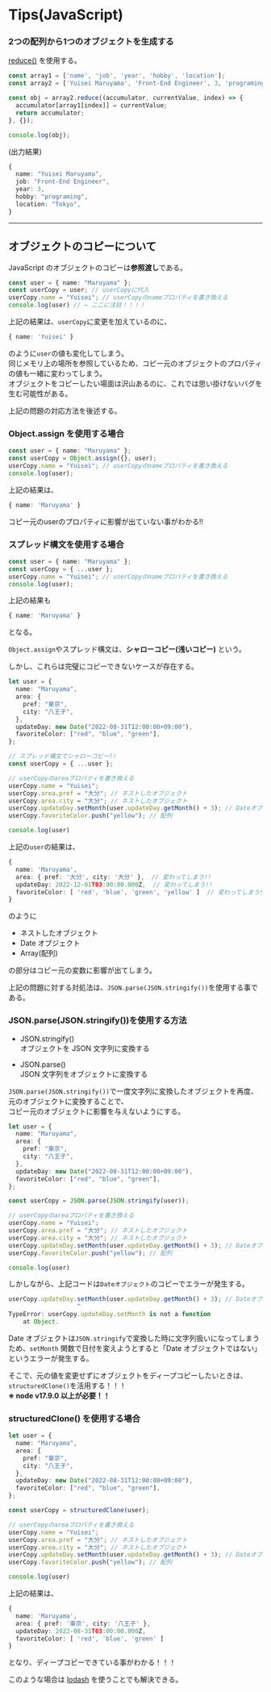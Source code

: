 # Tips(JavaScript)

### 2つの配列から1つのオブジェクトを生成する

[reduce()](https://developer.mozilla.org/ja/docs/Web/JavaScript/Reference/Global_Objects/Array/reduce) を使用する。

```ts
const array1 = ['name', 'job', 'year', 'hobby', 'location'];
const array2 = ['Yuisei Maruyama', 'Front-End Engineer', 3, 'programing', 'Tokyo'];

const obj = array2.reduce((accumulator, currentValue, index) => {
  accumulator[array1[index]] = currentValue;
  return accumulator;
}, {});

console.log(obj);
```

(出力結果)
```ts
{
  name: "Yuisei Maruyama",
  job: "Front-End Engineer",
  year: 3,
  hobby: "programing",
  location: "Tokyo",
}
```

---

## オブジェクトのコピーについて

JavaScript のオブジェクトのコピーは**参照渡し**である。  

```ts
const user = { name: "Maruyama" };
const userCopy = user; // userCopyに代入
userCopy.name = "Yuisei"; // userCopyのnameプロパティを書き換える
console.log(user) // ← ここに注目！！！！
```

上記の結果は、`userCopy`に変更を加えているのに、  

```ts
{ name: 'Yuisei' }
```
のように`user`の値も変化してしまう。  
同じメモリ上の場所を参照しているため、コピー元のオブジェクトのプロパティの値も一緒に変わってしまう。  
オブジェクトをコピーしたい場面は沢山あるのに、これでは思い掛けないバグを生む可能性がある。  

上記の問題の対応方法を後述する。  
### Object.assign を使用する場合

```ts
const user = { name: "Maruyama" };
const userCopy = Object.assign({}, user);
userCopy.name = "Yuisei"; // userCopyのnameプロパティを書き換える
console.log(user);
```

上記の結果は、

```ts
{ name: 'Maruyama' }
```

コピー元のuserのプロパティに影響が出ていない事がわかる!!  

### スプレッド構文を使用する場合
```ts
const user = { name: "Maruyama" };
const userCopy = { ...user };
userCopy.name = "Yuisei"; // userCopyのnameプロパティを書き換える
console.log(user);
```

上記の結果も

```ts
{ name: 'Maruyama' }
```

となる。  

`Object.assign`やスプレッド構文は、**シャローコピー(浅いコピー)** という。  

しかし、これらは完璧にコピーできないケースが存在する。  

```ts
let user = {
  name: "Maruyama",
  area: {
    pref: "東京",
    city: "八王子",
  },
  updateDay: new Date("2022-08-31T12:00:00+09:00"),
  favoriteColor: ["red", "blue", "green"],
};

// スプレッド構文でシャローコピー!!
const userCopy = { ...user };

// userCopyのareaプロパティを書き換える
userCopy.name = "Yuisei";
userCopy.area.pref = "大分"; // ネストしたオブジェクト
userCopy.area.city = "大分"; // ネストしたオブジェクト
userCopy.updateDay.setMonth(user.updateDay.getMonth() + 3); // Dateオブジェクト
userCopy.favoriteColor.push("yellow"); // 配列

console.log(user)
```

上記の`user`の結果は、  

```ts
{
  name: 'Maruyama',
  area: { pref: '大分', city: '大分' },  // 変わってしまう!!
  updateDay: 2022-12-01T03:00:00.000Z,  // 変わってしまう!!
  favoriteColor: [ 'red', 'blue', 'green', 'yellow' ]  // 変わってしまう!!
}
```

のように

- ネストしたオブジェクト
- Date オブジェクト
- Array(配列)

の部分はコピー元の変数に影響が出てしまう。  

上記の問題に対する対処法は、`JSON.parse(JSON.stringify())`を使用する事である。  

### JSON.parse(JSON.stringify())を使用する方法

- JSON.stringify()  
  オブジェクトを JSON 文字列に変換する

- JSON.parse()  
  JSON 文字列をオブジェクトに変換する

`JSON.parse(JSON.stringify())`で一度文字列に変換したオブジェクトを再度、元のオブジェクトに変換することで、  
コピー元のオブジェクトに影響を与えないようにする。  

```ts
let user = {
  name: "Maruyama",
  area: {
    pref: "東京",
    city: "八王子",
  },
  updateDay: new Date("2022-08-31T12:00:00+09:00"),
  favoriteColor: ["red", "blue", "green"],
};

const userCopy = JSON.parse(JSON.stringify(user));

// userCopyのareaプロパティを書き換える
userCopy.name = "Yuisei";
userCopy.area.pref = "大分"; // ネストしたオブジェクト
userCopy.area.city = "大分"; // ネストしたオブジェクト
userCopy.updateDay.setMonth(user.updateDay.getMonth() + 3); // Dateオブジェクト
userCopy.favoriteColor.push("yellow"); // 配列

console.log(user)
```

しかしながら、上記コードは`Dateオブジェクト`のコピーでエラーが発生する。  

```ts
userCopy.updateDay.setMonth(user.updateDay.getMonth() + 3); // Dateオブジェクト
                   ^
TypeError: userCopy.updateDay.setMonth is not a function
    at Object.
```

Date オブジェクトは`JSON.stringify`で変換した時に文字列扱いになってしまうため、`setMonth` 関数で日付を変えようとすると「Date オブジェクトではない」というエラーが発生する。  

そこで、元の値を変更せずにオブジェクトをディープコピーしたいときは、`structuredClone()`を活用する！！！  
**※ node v17.9.0 以上が必要！！**  

### structuredClone() を使用する場合

```ts
let user = {
  name: "Maruyama",
  area: {
    pref: "東京",
    city: "八王子",
  },
  updateDay: new Date("2022-08-31T12:00:00+09:00"),
  favoriteColor: ["red", "blue", "green"],
};

const userCopy = structuredClone(user);

// userCopyのareaプロパティを書き換える
userCopy.name = "Yuisei";
userCopy.area.pref = "大分"; // ネストしたオブジェクト
userCopy.area.city = "大分"; // ネストしたオブジェクト
userCopy.updateDay.setMonth(user.updateDay.getMonth() + 3); // Dateオブジェクト
userCopy.favoriteColor.push("yellow"); // 配列

console.log(user)
```

上記の結果は、

```ts
{
  name: 'Maruyama',
  area: { pref: '東京', city: '八王子' },
  updateDay: 2022-08-31T03:00:00.000Z,
  favoriteColor: [ 'red', 'blue', 'green' ]
}
```

となり、ディープコピーできている事がわかる！！！

このような場合は [lodash](https://www.npmjs.com/package/lodash) を使うことでも解決できる。  

  


